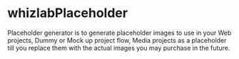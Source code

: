 # whizlabPlaceholder
Placeholder generator is to generate placeholder images to use in your Web projects, Dummy or Mock up project flow, Media projects as a placeholder till you replace them with the actual images you may purchase in the future.
